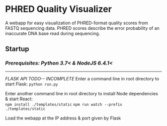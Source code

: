 # PHRED Quality Visualizer

A webapp for easy visualization of PHRED-format quality scores from FASTQ sequencing data.
PHRED scores describe the error probability of an inaccurate DNA base read during sequencing.

## Startup

### *Prerequisites: Python 3.7< & NodeJS 6.4.1<*  

***

*FLASK API TODO-- INCOMPLETE*
Enter a command line in root directory to start Flask:
```python run.py```  

Enter another command line in root directory to install Node dependencies & start React:  
```npm install ./templates/static```
```npm run watch --prefix ./templates/static```  

Load the webapp at the IP address & port given by Flask
